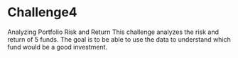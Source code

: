 # Challenge4
Analyzing Portfolio Risk and Return
This challenge analyzes the risk and return of 5 funds. The goal is to be able to use the data to understand which fund would be a good investment.
